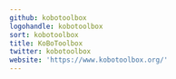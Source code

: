 ```yaml
---
github: kobotoolbox
logohandle: kobotoolbox
sort: kobotoolbox
title: KoBoToolbox
twitter: kobotoolbox
website: 'https://www.kobotoolbox.org/'
---
```

